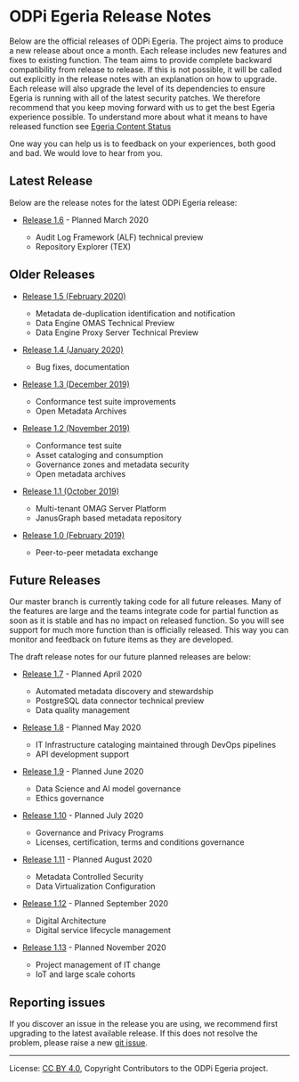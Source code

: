 <!-- SPDX-License-Identifier: CC-BY-4.0 -->
<!-- Copyright Contributors to the ODPi Egeria project. -->

# ODPi Egeria Release Notes

Below are the official releases of ODPi Egeria.  The project aims to
produce a new release about once a month.  Each release includes
new features and fixes to existing function.  The team aims to
provide complete backward compatibility from release to release.
If this is not possible, it will be called out explicitly in the
release notes with an explanation on how to upgrade.
Each release will also upgrade the level of its dependencies to
ensure Egeria is running with all of the latest security patches.
We therefore recommend that you keep moving forward with us to
get the best Egeria experience possible.
To understand more about what it means to have released function see
[Egeria Content Status](../open-metadata-publication/website/content-status)

One way you can help us is to feedback on your experiences, both good
and bad.  We would love to hear from you.

## Latest Release

Below are the release notes for the latest ODPi Egeria release:

* [Release 1.6](release-notes-1-6.md) - Planned March 2020

    * Audit Log Framework (ALF) technical preview
    * Repository Explorer (TEX) 

## Older Releases

* [Release 1.5 (February 2020)](release-notes-1-5.md) 
    * Metadata de-duplication identification and notification
    * Data Engine OMAS Technical Preview
    * Data Engine Proxy Server Technical Preview
    
* [Release 1.4 (January 2020)](release-notes-1-4.md) 
    * Bug fixes, documentation
    
* [Release 1.3 (December 2019)](release-notes-1-3.md)
    * Conformance test suite improvements
    * Open Metadata Archives
    
* [Release 1.2 (November 2019)](release-notes-1-2.md)
    * Conformance test suite
    * Asset cataloging and consumption
    * Governance zones and metadata security
    * Open metadata archives

* [Release 1.1 (October 2019)](release-notes-1-1.md)
    * Multi-tenant OMAG Server Platform
    * JanusGraph based metadata repository

* [Release 1.0 (February 2019)](release-notes-1-0.md)
    * Peer-to-peer metadata exchange


## Future Releases

Our master branch is currently taking code for all future releases.
Many of the features are large and the teams integrate code for
partial function as soon as it is stable and has no impact on released function.
So you will see support for much more function than is officially released.
This way you can monitor and feedback on future items as they are developed.

The draft release notes for our future planned releases are below:
    
* [Release 1.7](release-notes-1-7.md) - Planned April 2020
    * Automated metadata discovery and stewardship
    * PostgreSQL data connector technical preview
    * Data quality management
    
 
* [Release 1.8](release-notes-1-8.md) - Planned May 2020
    * IT Infrastructure cataloging maintained through DevOps pipelines
    * API development support

* [Release 1.9](release-notes-1-9.md) - Planned June 2020
    * Data Science and AI model governance
    * Ethics governance
    
 * [Release 1.10](release-notes-1-10.md) - Planned July 2020
    * Governance and Privacy Programs
    * Licenses, certification, terms and conditions governance
    
* [Release 1.11](release-notes-1-11.md) - Planned August 2020
    * Metadata Controlled Security
    * Data Virtualization Configuration
    
* [Release 1.12](release-notes-1-12.md) - Planned September 2020
    * Digital Architecture
    * Digital service lifecycle management
    
* [Release 1.13](release-notes-1-13.md) - Planned November 2020
    * Project management of IT change
    * IoT and large scale cohorts


## Reporting issues

If you discover an issue in the release you are using, we recommend
first upgrading to the latest available release.  If this does not
resolve the problem, please raise a new
[git issue](https://github.com/odpi/egeria).


----
License: [CC BY 4.0](https://creativecommons.org/licenses/by/4.0/),
Copyright Contributors to the ODPi Egeria project.
